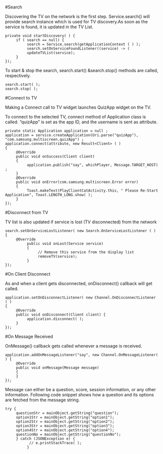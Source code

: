 #Search

Discovering the TV on the network is the first step. Service.search() will provide search instance which is used for TV discovery.As soon as the service is found, it is updated in the TV List.

 
	private void startDiscovery( ) {
	     if ( search == null) {
	          search = Service.search(getApplicationContext ( ) );
	          search.setOnServiceFoundListener((service) -> (
	          updateTVList(service);
	     }
	});
 

To start & stop the search, search.start() &search.stop() methods are called, respectively.


	search.start( );
	search.stop( );
 

#Connect to TV

Making a Connect call to TV widget launches QuizApp widget on the TV.

To connect to the selected TV, connect method of Application class is called. “quizApp” is set as the app ID, and the username is sent as attribute.


	private static Application application = null ;
	application = service.createApplication(Uri.parse("quizApp"), "com.samsung.multiscreen.quizApp") ;
	application.connect(attribute, new Result<Client> ( )
	{
	     @Override
	     public void onSuccess(Client client)
	     {
	          application.publish("say", whichPlayer, Message.TARGET_HOST) ;
	     }
	     @Override
	     public void onError(com.samsung.multiscreen.Error error)
	     {
	          Toast.makeText(PlayClientCatActivity.this, " Please Re-Start Application", Toast.LENGTH_LONG.show( );
	     }
	});
 

#Disconnect from TV

TV list is also updated if service is lost (TV disconnected) from the network

 
	search.setOnServiceLostListener( new Search.OnServiceLostListener ( )
	{
	     @Override
	          public void onLost(Service service)
	          {
	               // Remove this service from the display list
	               removeTV(service);
	          }
	});
 

#On Client Disconnect

As and when a client gets disconnected, onDisconnect() callback will get called.


	application.setOnDisconnectListener( new Channel.OnDisconnectListener ( )
	{
	     @Override
	     public void onDisconnect(Client client) {
	          application.disconnect( );
	     }
	});
 

#On Message Received

OnMessage() callback gets called whenever a message is received.


	application.addOnMessageListener("say", new Channel.OnMessageListener( ) {
	     @Override
	     public void onMessage(Message message)
	     {
	     }
	});
 

Message can either be a question, score, session information, or any other information.  Following code snippet shows how a question and its options are fetched from the message string.


 
	try {
	     questionStr = mainObject.getString("question");
	     option1Str = mainObject.getString("option1");
	     option2Str = mainObject.getString("option2");
	     option3Str = mainObject.getString("option3");
	     option4Str = mainObject.getString("option4");
	     questionNo = mainObject.getString("questionNo");
	     } catch (JSONException e) {
	           // e.printStackTrace( );
	          }
 

 
